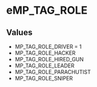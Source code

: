 # eMP_TAG_ROLE

## Values
* MP_TAG_ROLE_DRIVER = 1
* MP_TAG_ROLE_HACKER
* MP_TAG_ROLE_HIRED_GUN
* MP_TAG_ROLE_LEADER
* MP_TAG_ROLE_PARACHUTIST
* MP_TAG_ROLE_SNIPER